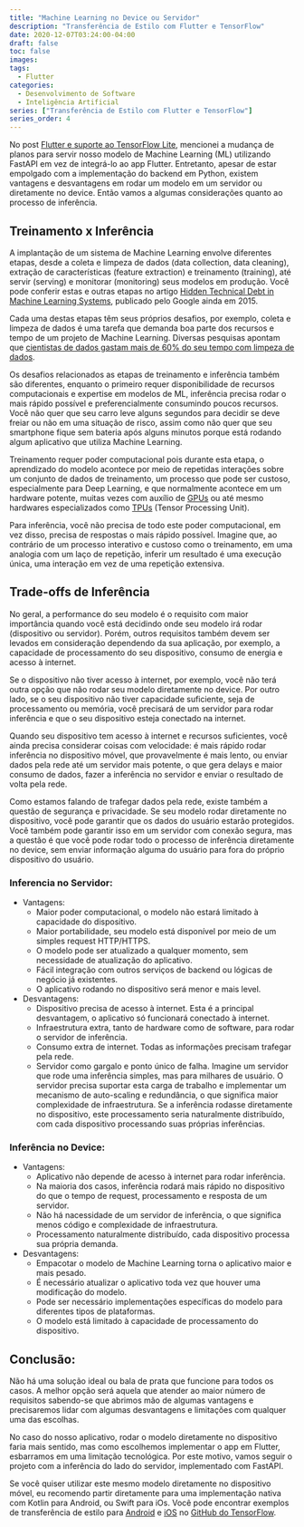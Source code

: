 ```yaml
---
title: "Machine Learning no Device ou Servidor"
description: "Transferência de Estilo com Flutter e TensorFlow"
date: 2020-12-07T03:24:00-04:00
draft: false
toc: false
images:
tags:
  - Flutter
categories:
  - Desenvolvimento de Software
  - Inteligência Artificial
series: ["Transferência de Estilo com Flutter e TensorFlow"]
series_order: 4
---
```


No post [Flutter e suporte ao TensorFlow Lite](https://matheper.com/2020/09/07/flutter-e-suporte-ao-tensorflow-lite/), mencionei a mudança de planos para servir nosso modelo de Machine Learning (ML) utilizando FastAPI em vez de integrá-lo ao app Flutter. Entretanto, apesar de estar empolgado com a implementação do backend em Python, existem vantagens e desvantagens em rodar um modelo em um servidor ou diretamente no device. Então vamos a algumas considerações quanto ao processo de inferência.

## Treinamento x Inferência

A implantação de um sistema de Machine Learning envolve diferentes etapas, desde a coleta e limpeza de dados (data collection, data cleaning), extração de características (feature extraction) e treinamento (training), até servir (serving) e monitorar (monitoring) seus modelos em produção. Você pode conferir estas e outras etapas no artigo [Hidden Technical Debt in Machine Learning Systems](https://papers.nips.cc/paper/5656-hidden-technical-debt-in-machine-learning-systems.pdf), publicado pelo Google ainda em 2015.

Cada uma destas etapas têm seus próprios desafios, por exemplo, coleta e limpeza de dados é uma tarefa que demanda boa parte dos recursos e tempo de um projeto de Machine Learning. Diversas pesquisas apontam que [cientistas de dados gastam mais de 60% do seu tempo com limpeza de dados](https://www.forbes.com/sites/gilpress/2016/03/23/data-preparation-most-time-consuming-least-enjoyable-data-science-task-survey-says).

Os desafios relacionados as etapas de treinamento e inferência também são diferentes, enquanto o primeiro requer disponibilidade de recursos computacionais e expertise em modelos de ML, inferência precisa rodar o mais rápido possível e preferencialmente consumindo poucos recursos. Você não quer que seu carro leve alguns segundos para decidir se deve freiar ou não em uma situação de risco, assim como não quer que seu smartphone fique sem bateria após alguns minutos porque está rodando algum aplicativo que utiliza Machine Learning.

Treinamento requer poder computacional pois durante esta etapa, o aprendizado do modelo acontece por meio de repetidas interações sobre um conjunto de dados de treinamento, um processo que pode ser custoso, especialmente para Deep Learning, e que normalmente acontece em um hardware potente, muitas vezes com auxílio de [GPUs](https://developer.nvidia.com/deep-learning) ou até mesmo hardwares especializados como [TPUs](https://cloud.google.com/tpu/docs/tpus) (Tensor Processing Unit).

Para inferência, você não precisa de todo este poder computacional, em vez disso, precisa de respostas o mais rápido possível. Imagine que, ao contrário de um processo interativo e custoso como o treinamento, em uma analogia com um laço de repetição, inferir um resultado é uma execução única, uma interação em vez de uma repetição extensiva.

## Trade-offs de Inferência

No geral, a performance do seu modelo é o requisito com maior importância quando você está decidindo onde seu modelo irá rodar (dispositivo ou servidor). Porém, outros requisitos também devem ser levados em consideração dependendo da sua aplicação, por exemplo, a capacidade de processamento do seu dispositivo, consumo de energia e acesso à internet.

Se o dispositivo não tiver acesso à internet, por exemplo, você não terá outra opção que não rodar seu modelo diretamente no device. Por outro lado, se o seu dispositivo não tiver capacidade suficiente, seja de processamento ou memória, você precisará de um servidor para rodar inferência e que o seu dispositivo esteja conectado na internet.

Quando seu dispositivo tem acesso à internet e recursos suficientes, você ainda precisa considerar coisas com velocidade: é mais rápido rodar inferência no dispositivo móvel, que provavelmente é mais lento, ou enviar dados pela rede até um servidor mais potente, o que gera delays e maior consumo de dados, fazer a inferência no servidor e enviar o resultado de volta pela rede.

Como estamos falando de trafegar dados pela rede, existe também a questão de segurança e privacidade. Se seu modelo rodar diretamente no dispositivo, você pode garantir que os dados  do usuário estarão protegidos. Você também pode garantir isso em um servidor com conexão segura, mas a questão é que você pode rodar todo o processo de inferência diretamente no device, sem enviar informação alguma do usuário para fora do próprio dispositivo do usuário.

### Inferencia no Servidor:

* Vantagens:
	* Maior poder computacional, o modelo não estará limitado à capacidade do dispositivo.
	* Maior portabilidade, seu modelo está disponível por meio de um simples request HTTP/HTTPS.
	* O modelo pode ser atualizado a qualquer momento, sem necessidade de atualização do aplicativo.
	* Fácil integração com outros serviços de backend ou lógicas de negócio já existentes.
	* O aplicativo rodando no dispositivo será menor e mais level.
* Desvantagens:
	* Dispositivo precisa de acesso à internet. Esta é a principal desvantagem, o aplicativo só funcionará conectado à internet.
	* Infraestrutura extra, tanto de hardware como de software, para rodar o servidor de inferência.
	* Consumo extra de internet. Todas as informações precisam trafegar pela rede.
	* Servidor como gargalo e ponto único de falha. Imagine um servidor que rode uma inferência simples, mas para milhares de usuário. O servidor precisa suportar esta carga de trabalho e implementar um mecanismo de auto-scaling e redundância, o que significa maior complexidade de infraestrutura. Se a inferência rodasse diretamente no dispositivo, este processamento seria naturalmente distribuído, com cada dispositivo processando suas próprias inferências.
 
### Inferência no Device:

* Vantagens:
	* Aplicativo não depende de acesso à internet para rodar inferência.
	* Na maioria dos casos, inferência rodará mais rápido no dispositivo do que o tempo de request, processamento e resposta de um servidor.
	* Não há nacessidade de um servidor de inferência, o que significa menos código e complexidade de infraestrutura.
	* Processamento naturalmente distribuído, cada dispositivo processa sua própria demanda.
* Desvantagens:
	* Empacotar o modelo de Machine Learning torna o aplicativo maior e mais pesado.
	* É necessário atualizar o aplicativo toda vez que houver uma modificação do modelo.
	* Pode ser necessário implementações específicas do modelo para diferentes tipos de plataformas.
	* O modelo está limitado à capacidade de processamento do dispositivo.


## Conclusão:

Não há uma solução ideal ou bala de prata que funcione para todos os casos. A melhor opção será aquela que atender ao maior número de requisitos sabendo-se que abrimos mão de algumas vantagens e precisaremos lidar com algumas desvantagens e limitações com qualquer uma das escolhas.

No caso do nosso aplicativo, rodar o modelo diretamente no dispositivo faria mais sentido, mas como escolhemos implementar o app em Flutter, esbarramos em uma limitação tecnológica. Por este motivo,  vamos seguir o projeto com a inferência do lado do servidor, implementado com FastAPI.

Se você quiser utilizar este mesmo modelo diretamente no dispositivo móvel, eu recomendo partir diretamente para uma implementação nativa com Kotlin para Android, ou Swift para iOs. Você pode encontrar exemplos de transferência de estilo para [Android](https://github.com/tensorflow/examples/tree/master/lite/examples/style_transfer/android) e [iOS](https://github.com/tensorflow/examples/tree/master/lite/examples/style_transfer/ios) no [GitHub do TensorFlow](https://github.com/tensorflow/examples).